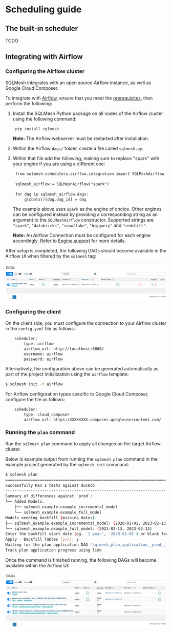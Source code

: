 # Scheduling guide

## The built-in scheduler

TODO

## Integrating with Airflow

### Configuring the Airflow cluster

SQLMesh integrates with an open source Airflow instance, as well as Google Cloud Composer.

To integrate with [Airflow](../integrations/airflow.md), ensure that you meet the [prerequisites](/prerequisites), then perform the following:

1. Install the SQLMesh Python package on all nodes of the Airflow cluster using the following command:

        pip install sqlmesh

    **Note:** The Airflow webserver must be restarted after installation.

2. Within the Airflow `dags/` folder, create a file called `sqlmesh.py`.

3. Within that file add the following, making sure to replace "spark" with your engine if you are using a different one:

        from sqlmesh.schedulers.airflow.integration import SQLMeshAirflow

        sqlmesh_airflow = SQLMeshAirflow("spark")

        for dag in sqlmesh_airflow.dags:
            globals()[dag.dag_id] = dag

    The example above uses `spark` as the engine of choice. Other engines can be configured instead by providing a corresponding string as an argument to the `SQLMeshAirflow` constructor. Supported strings are `"spark"`, `"databricks"`, `"snowflake"`, `"bigquery"` and `"redshift"`. 
    
    **Note:** An Airflow Connection must be configured for each engine accordingly. Refer to [Engine support](../integrations/airflow.md#engine-support) for more details.

After setup is completed, the following DAGs should become available in the Airflow UI when filtered by the `sqlmesh` tag:

![Airflow UI after successful setup](scheduling/airflow_successful_setup.png)

### Configuring the client

On the client side, you must configure the connection to your Airflow cluster in the `config.yaml` file as follows:

        scheduler:
            type: airflow
            airflow_url: http://localhost:8080/
            username: airflow
            password: airflow

Alternatively, the configuration above can be generated automatically as part of the project initialization using the `airflow` template:
```bash
$ sqlmesh init -t airflow
```

For Airflow configuration types specific to Google Cloud Composer, configure the file as follows:

        scheduler:
            type: cloud_composer
            airflow_url: https:/XXXXXXXX.composer.googleusercontent.com/

### Running the `plan` command

Run the `sqlmesh plan` command to apply all changes on the target Airflow cluster.

Below is example output from running the `sqlmesh plan` command in the example project generated by the `sqlmesh init` command:
```bash
$ sqlmesh plan
======================================================================
Successfully Ran 1 tests against duckdb
----------------------------------------------------------------------
Summary of differences against `prod`:
└── Added Models:
    ├── sqlmesh_example.example_incremental_model
    └── sqlmesh_example.example_full_model
Models needing backfill (missing dates):
├── sqlmesh_example.example_incremental_model: (2020-01-01, 2023-02-13)
└── sqlmesh_example.example_full_model: (2023-02-13, 2023-02-13)
Enter the backfill start date (eg. '1 year', '2020-01-01') or blank for the beginning of history: 2023-02-13
Apply - Backfill Tables [y/n]: y
Waiting for the plan application DAG 'sqlmesh_plan_application__prod__fb88a0c6_16f9_4a3e_93ec_7f8026bc878c' to be provisioned on Airflow
Track plan application progress using link
```

Once the command is finished running, the following DAGs will become available within the Airflow UI:

![Airflow UI after successful plan application](scheduling/airflow_successful_plan_apply.png)
